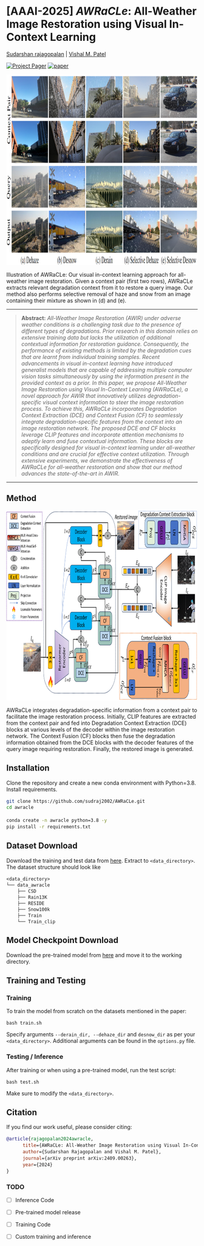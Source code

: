 # [AAAI-2025] *AWRaCLe*: All-Weather Image Restoration using Visual In-Context Learning 

[Sudarshan rajagopalan](https://sudraj2002.github.io/) | [Vishal M. Patel](https://scholar.google.com/citations?user=AkEXTbIAAAAJ&hl=en)

[![Project Pager](https://img.shields.io/badge/Project-Page-blue)](https://sudraj2002.github.io/awraclepage/) [![paper](https://img.shields.io/badge/arXiv-Paper-<COLOR>.svg)](https://arxiv.org/abs/2409.00263)

<img src="./assets/intro.png" alt="" style="border:0; height:500px; width:1500px;">
<div class="content has-text-justified">
<p>
Illustration of AWRaCLe: Our visual in-context learning approach for all-weather image restoration. Given a context pair (first two rows), AWRaCLe extracts 
relevant degradation context from it to restore a query image. Our method also performs selective removal of haze and snow from an image containing their mixture as shown in (d) and (e).
</p>
</div>
                        
<hr />

> **Abstract:** *All-Weather Image Restoration (AWIR) under adverse weather conditions is a challenging task due to the presence of different types of degradations. Prior research in this domain relies on extensive training data but lacks the utilization of additional contextual information for restoration guidance. Consequently, the performance of existing methods is limited by the degradation cues that are learnt from individual training samples. Recent advancements in visual in-context learning have introduced generalist models that are capable of addressing multiple computer vision tasks simultaneously by using the information present in the provided context as a prior. In this paper, we propose All-Weather Image Restoration using Visual In-Context Learning (AWRaCLe), a novel approach for AWIR that innovatively utilizes degradation-specific visual context information to steer the image restoration process. To achieve this, AWRaCLe incorporates Degradation Context Extraction (DCE) and Context Fusion (CF) to seamlessly integrate degradation-specific features from the context into an image restoration network. The proposed DCE and CF blocks leverage CLIP features and incorporate attention mechanisms to adeptly learn and fuse contextual information. These blocks are specifically designed for visual in-context learning under all-weather conditions and are crucial for effective context utilization. Through extensive experiments, we demonstrate the effectiveness of AWRaCLe for all-weather restoration and show that our method advances the state-of-the-art in AWIR.* 
<hr />

## Method

<img src="./assets/block.png" alt="" border=0 height=500 width=1500></img>
<p>
AWRaCLe integrates degradation-specific information from a context pair to facilitate the image restoration process. 
Initially, CLIP features are extracted from the context pair and fed into Degradation Context Extraction (DCE) blocks at various levels of the decoder within the image restoration network. 
The Context Fusion (CF) blocks then fuse the degradation information obtained from the DCE blocks with the decoder features of the query image requiring restoration. Finally, the restored image is generated.
</p>

## Installation

Clone the repository and create a new conda environment with Python=3.8. Install requirements.

```bash
git clone https://github.com/sudraj2002/AWRaCLe.git
cd awracle

conda create -n awracle python=3.8 -y
pip install -r requirements.txt
```

## Dataset Download

Download the training and test data from [here](https://livejohnshopkins-my.sharepoint.com/:u:/g/personal/sambasa2_jh_edu/EYH5NpJv-lZFnBDRCAIpbgAB4juN0XihZBZgxaSz07kGrg?e=8NI6p1). Extract to ```<data_directory>```.
The dataset structure should look like
```
<data_directory>
└── data_awracle
    ├── CSD
    ├── Rain13K
    ├── RESIDE
    ├── Snow100k
    ├── Train
    └── Train_clip
```

## Model Checkpoint Download

Download the pre-trained model from [here](https://livejohnshopkins-my.sharepoint.com/:u:/g/personal/sambasa2_jh_edu/EWcypD6J7zRGgX0WKbP_G0QBzby9EzUCkcApoYkJJN4m4g?e=RRxP4E) and move it to the working directory.

## Training and Testing

### Training

To train the model from scratch on the datasets mentioned in the paper:

```
bash train.sh
```
Specify arguments ```--derain_dir, --dehaze_dir``` and ```desnow_dir``` as per your ```<data_directory>```. Additional arguments can be found in the ```options.py``` file.

### Testing / Inference

After training or when using a pre-trained model, run the test script:

```
bash test.sh
```
Make sure to modify the ```<data_directory>```.



## Citation

If you find our work useful, please consider citing:

```bibtex
@article{rajagopalan2024awracle,
      title={AWRaCLe: All-Weather Image Restoration using Visual In-Context Learning}, 
      author={Sudarshan Rajagopalan and Vishal M. Patel},
      journal={arXiv preprint arXiv:2409.00263},
      year={2024}
}

```



### TODO
- [ ] Inference Code
- [ ] Pre-trained model release
- [ ] Training Code
- [ ] Custom training and inference


